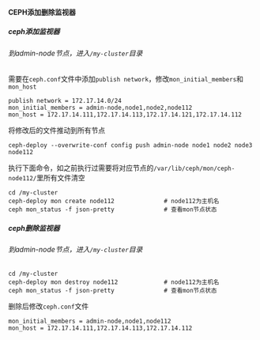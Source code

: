 #### CEPH添加删除监视器

##### ceph添加监视器

###### 到admin-node节点，进入`/my-cluster`目录

需要在`ceph.conf`文件中添加`publish network`，修改`mon_initial_members`和`mon_host`

```
publish network = 172.17.14.0/24
mon_initial_members = admin-node,node1,node2,node112
mon_host = 172.17.14.111,172.17.14.113,172.17.14.121,172.17.14.112
```

将修改后的文件推动到所有节点

```
ceph-deploy --overwrite-conf config push admin-node node1 node2 node3 node112
```

执行下面命令，如之前执行过需要将对应节点的`/var/lib/ceph/mon/ceph-node112/`里所有文件清空

```
cd /my-cluster
ceph-deploy mon create node112				# node112为主机名
ceph mon_status -f json-pretty				# 查看mon节点状态
```



##### ceph删除监视器

###### 到admin-node节点，进入`/my-cluster`目录

```
cd /my-cluster
ceph-deploy mon destroy node112				# node112为主机名
ceph mon_status -f json-pretty				# 查看mon节点状态
```

删除后修改`ceph.conf`文件

```
mon_initial_members = admin-node,node1,node112
mon_host = 172.17.14.111,172.17.14.113,172.17.14.112
```

